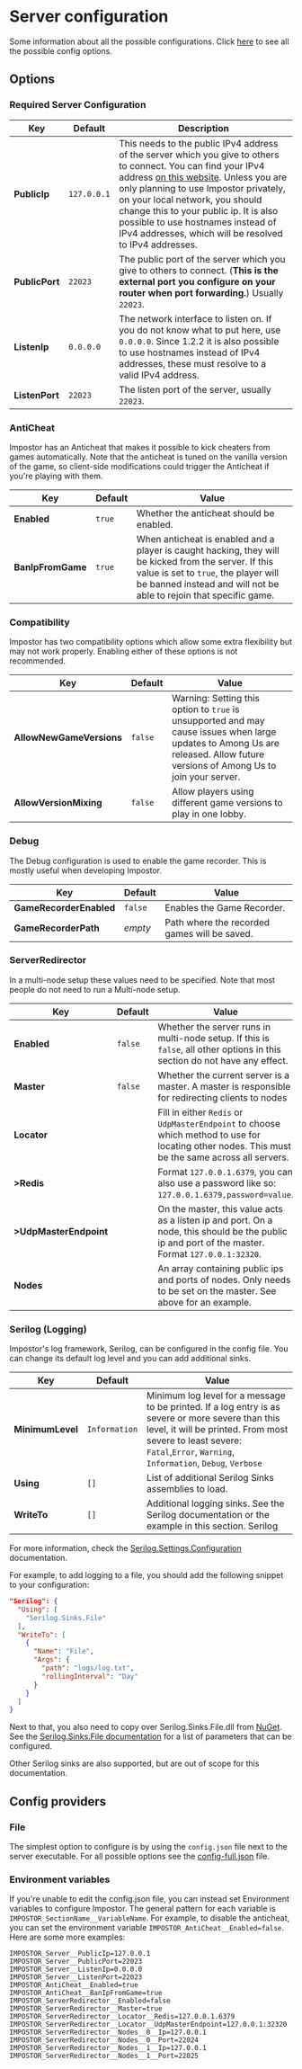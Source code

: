 # Server configuration

Some information about all the possible configurations. Click [here](https://github.com/Impostor/Impostor/blob/master/src/Impostor.Server/config-full.json) to see all the possible config options.

## Options

### Required Server Configuration

| Key            | Default     | Description                                                                                                                                                                                                                                                                                                                                                                                            |
| -------------- | ----------- | ------------------------------------------------------------------------------------------------------------------------------------------------------------------------------------------------------------------------------------------------------------------------------------------------------------------------------------------------------------------------------------------------------ |
| **PublicIp**   | `127.0.0.1` | This needs to the public IPv4 address of the server which you give to others to connect. You can find your IPv4 address [on this website](http://whatismyip.host/). Unless you are only planning to use Impostor privately, on your local network, you should change this to your public ip. It is also possible to use hostnames instead of IPv4 addresses, which will be resolved to IPv4 addresses. |
| **PublicPort** | `22023`     | The public port of the server which you give to others to connect. (**This is the external port you configure on your router when port forwarding.**) Usually `22023`.                                                                                                                                                                                                                                 |
| **ListenIp**   | `0.0.0.0`   | The network interface to listen on. If you do not know what to put here, use `0.0.0.0`. Since 1.2.2 it is also possible to use hostnames instead of IPv4 addresses, these must resolve to a valid IPv4 address.                                                                                                                                                                                        |
| **ListenPort** | `22023`     | The listen port of the server, usually `22023`.                                                                                                                                                                                                                                                                                                                                                        |

### AntiCheat

Impostor has an Anticheat that makes it possible to kick cheaters from games automatically. Note that the anticheat is tuned on the vanilla version of the game, so client-side modifications could trigger the Anticheat if you're playing with them.

| Key               | Default | Value                                                                                                                                                                                                               |
| ----------------- | ------- | ------------------------------------------------------------------------------------------------------------------------------------------------------------------------------------------------------------------- |
| **Enabled**       | `true`  | Whether the anticheat should be enabled.                                                                                                                                                                            |
| **BanIpFromGame** | `true`  | When anticheat is enabled and a player is caught hacking, they will be kicked from the server. If this value is set to `true`, the player will be banned instead and will not be able to rejoin that specific game. |

### Compatibility

Impostor has two compatibility options which allow some extra flexibility but may not work properly. Enabling either of these options is not recommended.

| Key                      | Default | Value                                                                                                                                                                          |
| ------------------------ | ------- | ------------------------------------------------------------------------------------------------------------------------------------------------------------------------------ |
| **AllowNewGameVersions** | `false` | Warning: Setting this option to `true` is unsupported and may cause issues when large updates to Among Us are released. Allow future versions of Among Us to join your server. |
| **AllowVersionMixing**   | `false` | Allow players using different game versions to play in one lobby.                                                                                                              |

### Debug

The Debug configuration is used to enable the game recorder. This is mostly useful when developing Impostor.

| Key                     | Default | Value                                        |
| ----------------------- | ------- | -------------------------------------------- |
| **GameRecorderEnabled** | `false` | Enables the Game Recorder.                   |
| **GameRecorderPath**    | _empty_ | Path where the recorded games will be saved. |

### ServerRedirector

In a multi-node setup these values need to be specified. Note that most people do not need to run a Multi-node setup.

| Key                    | Default | Value                                                                                                                                             |
| ---------------------- | ------- | ------------------------------------------------------------------------------------------------------------------------------------------------- |
| **Enabled**            | `false` | Whether the server runs in multi-node setup. If this is `false`, all other options in this section do not have any effect.                        |
| **Master**             | `false` | Whether the current server is a master. A master is responsible for redirecting clients to nodes                                                  |
| **Locator**            |         | Fill in either `Redis` or `UdpMasterEndpoint` to choose which method to use for locating other nodes. This must be the same across all servers.   |
| **>Redis**             |         | Format `127.0.0.1.6379`, you can also use a password like so: `127.0.0.1.6379,password=value`.                                                    |
| **>UdpMasterEndpoint** |         | On the master, this value acts as a listen ip and port. On a node, this should be the public ip and port of the master. Format `127.0.0.1:32320`. |
| **Nodes**              |         | An array containing public ips and ports of nodes. Only needs to be set on the master. See above for an example.                                  |

### Serilog (Logging)

Impostor's log framework, Serilog, can be configured in the config file. You can change its default log level and you can add additional sinks.

| Key              | Default       | Value                                                                                                                                                                                                                          |
| ---------------- | ------------- | ------------------------------------------------------------------------------------------------------------------------------------------------------------------------------------------------------------------------------ |
| **MinimumLevel** | `Information` | Minimum log level for a message to be printed. If a log entry is as severe or more severe than this level, it will be printed. From most severe to least severe: `Fatal`,`Error`, `Warning`, `Information`, `Debug`, `Verbose` |
| **Using**        | `[]`          | List of additional Serilog Sinks assemblies to load.                                                                                                                                                                           |
| **WriteTo**      | `[]`          | Additional logging sinks. See the Serilog documentation or the example in this section. Serilog                                                                                                                                |

For more information, check the [Serilog.Settings.Configuration](https://github.com/serilog/serilog-settings-configuration) documentation.

For example, to add logging to a file, you should add the following snippet to your configuration:

```json
"Serilog": {
  "Using": [
    "Serilog.Sinks.File"
  ],
  "WriteTo": [
    {
      "Name": "File",
      "Args": {
        "path": "logs/log.txt",
        "rollingInterval": "Day"
      }
    }
  ]
}
```

Next to that, you also need to copy over Serilog.Sinks.File.dll from [NuGet](https://www.nuget.org/packages/Serilog.Sinks.File/). See the [Serilog.Sinks.File documentation](https://github.com/serilog/serilog-sinks-file#json-appsettingsjson-configuration) for a list of parameters that can be configured.

Other Serilog sinks are also supported, but are out of scope for this documentation.

## Config providers

### File

The simplest option to configure is by using the `config.json` file next to the server executable. For all possible options see the [config-full.json](https://github.com/Impostor/Impostor/blob/dev/src/Impostor.Server/config-full.json) file.

### Environment variables

If you're unable to edit the config.json file, you can instead set Environment variables to configure Impostor. The general pattern for each variable is `IMPOSTOR_SectionName__VariableName`. For example, to disable the anticheat, you can set the environment variable `IMPOSTOR_AntiCheat__Enabled=false`. Here are some more examples:

```
IMPOSTOR_Server__PublicIp=127.0.0.1
IMPOSTOR_Server__PublicPort=22023
IMPOSTOR_Server__ListenIp=0.0.0.0
IMPOSTOR_Server__ListenPort=22023
IMPOSTOR_AntiCheat__Enabled=true
IMPOSTOR_AntiCheat__BanIpFromGame=true
IMPOSTOR_ServerRedirector__Enabled=false
IMPOSTOR_ServerRedirector__Master=true
IMPOSTOR_ServerRedirector__Locator__Redis=127.0.0.1.6379
IMPOSTOR_ServerRedirector__Locator__UdpMasterEndpoint=127.0.0.1:32320
IMPOSTOR_ServerRedirector__Nodes__0__Ip=127.0.0.1
IMPOSTOR_ServerRedirector__Nodes__0__Port=22024
IMPOSTOR_ServerRedirector__Nodes__1__Ip=127.0.0.1
IMPOSTOR_ServerRedirector__Nodes__1__Port=22025
```
